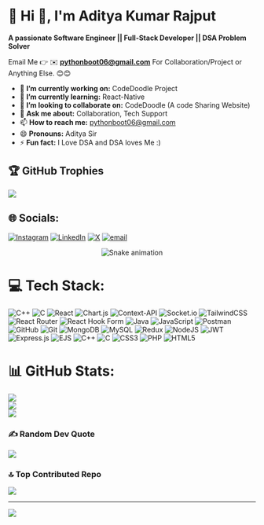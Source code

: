 # 💫 Hi 👋, I'm Aditya Kumar Rajput
**A passionate Software Engineer || Full-Stack Developer || DSA Problem Solver**

Email Me 👉 ✉️ **pythonboot06@gmail.com** For Collaboration/Project or Anything Else. 😊😊

- 🔭 **I’m currently working on:** CodeDoodle Project
- 🌱 **I’m currently learning:** React-Native
- 👯 **I’m looking to collaborate on:** CodeDoodle (A code Sharing Website)
- 💬 **Ask me about:** Collaboration, Tech Support
- 📫 **How to reach me:** pythonboot06@gmail.com
- 😄 **Pronouns:** Aditya Sir
- ⚡ **Fun fact:** I Love DSA and DSA loves Me :)

## 🏆 GitHub Trophies
![](https://github-profile-trophy.vercel.app/?username=aditya-kumar-patraan1&theme=radical&no-frame=false&no-bg=true&margin-w=4)
  
## 🌐 Socials:
[![Instagram](https://img.shields.io/badge/Instagram-%23E4405F.svg?logo=Instagram&logoColor=white)](https://instagram.com/adityakr_rajput) [![LinkedIn](https://img.shields.io/badge/LinkedIn-%230077B5.svg?logo=linkedin&logoColor=white)](https://linkedin.com/in/aditya-kumar--) [![X](https://img.shields.io/badge/X-black.svg?logo=X&logoColor=white)](https://x.com/KumarAdity54111) [![email](https://img.shields.io/badge/Email-D14836?logo=gmail&logoColor=white)](mailto:pythonboot06@gmail.com) 

<!-- Snake Game Repo View -->

<div align="center">
  <img src="https://profile-readme-generator.com/assets/snake.svg" alt="Snake animation" />
</div>

# 💻 Tech Stack:
![C++](https://img.shields.io/badge/c++-%2300599C.svg?style=for-the-badge&logo=c%2B%2B&logoColor=white) ![C](https://img.shields.io/badge/c-%2300599C.svg?style=for-the-badge&logo=c&logoColor=white) ![React](https://img.shields.io/badge/react-%2320232a.svg?style=for-the-badge&logo=react&logoColor=%2361DAFB) ![Chart.js](https://img.shields.io/badge/chart.js-F5788D.svg?style=for-the-badge&logo=chart.js&logoColor=white) ![Context-API](https://img.shields.io/badge/Context--Api-000000?style=for-the-badge&logo=react) ![Socket.io](https://img.shields.io/badge/Socket.io-black?style=for-the-badge&logo=socket.io&badgeColor=010101) ![TailwindCSS](https://img.shields.io/badge/tailwindcss-%2338B2AC.svg?style=for-the-badge&logo=tailwind-css&logoColor=white) ![React Router](https://img.shields.io/badge/React_Router-CA4245?style=for-the-badge&logo=react-router&logoColor=white) ![React Hook Form](https://img.shields.io/badge/React%20Hook%20Form-%23EC5990.svg?style=for-the-badge&logo=reacthookform&logoColor=white) ![Java](https://img.shields.io/badge/java-%23ED8B00.svg?style=for-the-badge&logo=openjdk&logoColor=white) ![JavaScript](https://img.shields.io/badge/javascript-%23323330.svg?style=for-the-badge&logo=javascript&logoColor=%23F7DF1E) ![Postman](https://img.shields.io/badge/Postman-FF6C37?style=for-the-badge&logo=postman&logoColor=white) ![GitHub](https://img.shields.io/badge/github-%23121011.svg?style=for-the-badge&logo=github&logoColor=white) ![Git](https://img.shields.io/badge/git-%23F05033.svg?style=for-the-badge&logo=git&logoColor=white) ![MongoDB](https://img.shields.io/badge/MongoDB-%234ea94b.svg?style=for-the-badge&logo=mongodb&logoColor=white) ![MySQL](https://img.shields.io/badge/mysql-4479A1.svg?style=for-the-badge&logo=mysql&logoColor=white) ![Redux](https://img.shields.io/badge/redux-%23593d88.svg?style=for-the-badge&logo=redux&logoColor=white) ![NodeJS](https://img.shields.io/badge/node.js-6DA55F?style=for-the-badge&logo=node.js&logoColor=white) ![JWT](https://img.shields.io/badge/JWT-black?style=for-the-badge&logo=JSON%20web%20tokens) ![Express.js](https://img.shields.io/badge/express.js-%23404d59.svg?style=for-the-badge&logo=express&logoColor=%2361DAFB) ![EJS](https://img.shields.io/badge/ejs-%23B4CA65.svg?style=for-the-badge&logo=ejs&logoColor=black) ![C++](https://img.shields.io/badge/c++-%2300599C.svg?style=for-the-badge&logo=c%2B%2B&logoColor=white) ![C](https://img.shields.io/badge/c-%2300599C.svg?style=for-the-badge&logo=c&logoColor=white) ![CSS3](https://img.shields.io/badge/css3-%231572B6.svg?style=for-the-badge&logo=css3&logoColor=white) ![PHP](https://img.shields.io/badge/php-%23777BB4.svg?style=for-the-badge&logo=php&logoColor=white) ![HTML5](https://img.shields.io/badge/html5-%23E34F26.svg?style=for-the-badge&logo=html5&logoColor=white)
# 📊 GitHub Stats:
![](https://github-readme-stats.vercel.app/api?username=aditya-kumar-patraan1&theme=dark&hide_border=false&include_all_commits=true&count_private=false)<br/>
![](https://nirzak-streak-stats.vercel.app/?user=aditya-kumar-patraan1&theme=dark&hide_border=false)<br/>
![](https://github-readme-stats.vercel.app/api/top-langs/?username=aditya-kumar-patraan1&theme=dark&hide_border=false&include_all_commits=true&count_private=false&layout=compact)

### ✍️ Random Dev Quote
![](https://quotes-github-readme.vercel.app/api?type=horizontal&theme=radical)

### 🔝 Top Contributed Repo
![](https://github-contributor-stats.vercel.app/api?username=aditya-kumar-patraan1&limit=5&theme=dark&combine_all_yearly_contributions=true)

---
[![](https://visitcount.itsvg.in/api?id=aditya-kumar-patraan1&icon=0&color=0)](https://visitcount.itsvg.in)

<!-- Proudly created with GPRM ( https://gprm.itsvg.in ) -->

